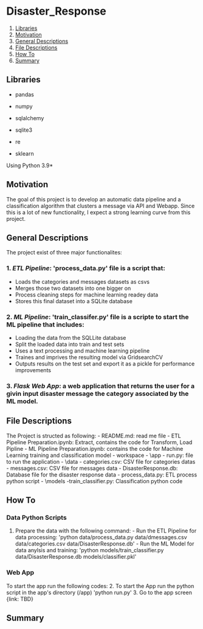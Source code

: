 # Disaster_Response

1. [Libraries](#libraries)
2. [Motivation](#motivation)
3. [General Descriptions](#generaldescriptions)
4. [File Descriptions](#filedescriptions)
5. [How To](#howto)
6. [Summary](#summary)

## Libraries <a name="libraries"></a>
+ pandas
+ numpy
+ sqlalchemy
+ sqlite3

+ re
+ sklearn

Using Python 3.9*

## Motivation <a name="motivation"></a>
The goal of this project is to develop an automatic data pipeline and a classification algorithm that clusters a message via API and Webapp. 
Since this is a lot of new functionality, I expect a strong learning curve from this project.

## General Descriptions <a name="generaldescriptions"></a>
The project exist of three major functionalites:

### 1. *ETL Pipeline*: 'process_data.py' file is a script that:
+ Loads the categories and messages datasets as csvs
+ Merges those two datasets into one bigger on
+ Process cleaning steps for machine learning readey data 
+ Stores this final dataset into a SQLite database

### 2. *ML Pipeline*: 'train_classifer.py' file is a scripte to start the ML pipeline that includes:
+ Loading the data from the SQLLite database
+ Split the loaded data into train and test sets
+ Uses a text processing and machine learning pipeline
+ Traines and imprives the resulting model via GridsearchCV
+ Outputs results on the test set and export it as a pickle for performance improvements

### 3. *Flask Web App*: a web application that returns the user for a givin input disaster message the category associated by the ML model.

## File Descriptions <a name="filedescriptions"></a>
The Project is structed as following:
    - README.md: read me file
    - ETL Pipeline Preparation.ipynb: Extract, contains the code for Transform, Load Pipline
    - ML Pipeline Preparation.ipynb: contains the code for Machine Learning training and classification model
    - workspace 
        - \app
            - run.py: file to run the application
        - \data
            - categories.csv: CSV file for categories datas
            - messages.csv: CSV file for messages data
            - DisasterResponse.db: Database file for the disaster response data
            - process_data.py: ETL process python script
        - \models
            -train_classifier.py: Classification python code 

## How To <a name="howto"></a>

 ### Data Python Scripts 
 1. Prepare the data with the following command:
        - Run the ETL Pipeline for data processing: 'python data/process_data.py data/dmessages.csv data/categories.csv data/DisasterResponse.db'
        - Run the ML Model for data anylsis and training: 'python models/train_classifier.py data/DisasterResponse.db models/classifier.pkl'

 ### Web App
To start the app run the following codes:
2. To start the App run the python script in the app's directory (/app) 'python run.py'
3. Go to the app screen {link: TBD}

## Summary <a name="summary"></a>
